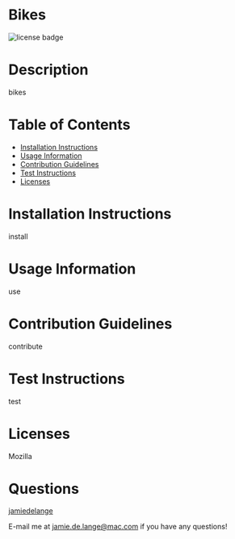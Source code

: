 # Bikes

  ![license badge](https://img.shields.io/badge/license-Mozilla-blue)

  # Description

  bikes

  # Table of Contents
  * [Installation Instructions](#installation-instructions)
  * [Usage Information](#usage-information)
  * [Contribution Guidelines](#contribution-guidelines)
  * [Test Instructions](#test-instructions)
  * [Licenses](#licenses)

  # Installation Instructions
  install

  # Usage Information
  use

  # Contribution Guidelines
  contribute

  # Test Instructions
  test

  # Licenses
  Mozilla

  # Questions
  [jamiedelange](https://github.com/jamiedelange)

  E-mail me at jamie.de.lange@mac.com if you have any questions!
  